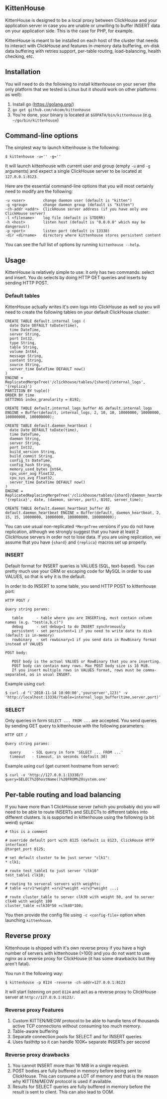 ## KittenHouse

KittenHouse is designed to be a local proxy between ClickHouse and your application server in case you are unable or unwilling to buffer INSERT data on your application side. This is the case for PHP, for example.

KittenHouse is meant to be installed on each host of the cluster that needs to interact with ClickHouse and features in-memory data buffering, on-disk data buffering with retries support, per-table routing, load-balancing, health checking, etc.

## Installation

You will need to do the following to install kittenhouse on your server (the only platform that we tested is Linux but it should work on other platforms as well):

1. Install go (https://golang.org/)
2. `go get github.com/vkcom/kittenhouse`
3. You're done, your binary is located at `$GOPATH/bin/kittenhouse` (e.g. `~/go/bin/kittenhouse`)

## Command-line options

The simplest way to launch kittenhouse is the following:

```
$ kittenhouse -u='' -g=''
```

It will launch kittenhouse with current user and group (empty `-u` and `-g` arguments) and expect a single ClickHouse server to be located at `127.0.0.1:8123`.

Here are the essential command-line options that you will most certainly need to modify are the following:

```
-u <user>        change daemon user (default is "kitten")
-g <group>       change daemon group (default is "kitten")
-ch-addr <addr>  ClickHouse server address (if you have only one ClickHouse server)
-l <filename>    log file (default is STDERR)
-h <host>        listen host (default is "0.0.0.0" which may be dangerous!)
-p <port>        listen port (default is 13338)
-dir <dirname>   directory where kittenhouse stores persistent content
```

You can see the full list of options by running `kittenhouse --help`.

## Usage

KittenHouse is relatively simple to use: it only has two commands: select and insert. You do selects by doing HTTP GET queries and inserts by sending HTTP POST.

### Default tables

KittenHouse actually writes it's own logs into ClickHouse as well so you will need to create the following tables on your default ClickHouse cluster:

```
CREATE TABLE default.internal_logs (
  date Date DEFAULT toDate(time),
  time DateTime,
  server String,
  port Int32,
  type String,
  table String,
  volume Int64,
  message String,
  content String,
  source String,
  server_time DateTime DEFAULT now()
)
ENGINE = ReplicatedMergeTree('/clickhouse/tables/{shard}/internal_logs', '{replica}')
PARTITION BY tuple()
ORDER BY time
SETTINGS index_granularity = 8192;

CREATE TABLE default.internal_logs_buffer AS default.internal_logs ENGINE = Buffer(default, internal_logs, 2, 10, 10, 10000000, 10000000, 100000000, 100000000);

CREATE TABLE default.daemon_heartbeat (
  date Date DEFAULT toDate(time),
  time DateTime,
  daemon String,
  server String,
  port Int32,
  build_version String,
  build_commit String,
  config_ts DateTime,
  config_hash String,
  memory_used_bytes Int64,
  cpu_user_avg Float32,
  cpu_sys_avg Float32,
  server_time DateTime DEFAULT now()
)
ENGINE = ReplicatedReplacingMergeTree('/clickhouse/tables/{shard}/daemon_heartbeat', '{replica}', date, (daemon, server, port), 8192, server_time);

CREATE TABLE default.daemon_heartbeat_buffer AS default.daemon_heartbeat ENGINE = Buffer(default, daemon_heartbeat, 2, 15, 15, 10000000, 10000000, 100000000, 100000000);
```

You can use usual non-replicated `*MergeTree` versions if you do not have replication, although we strongly suggest that you have at least 2 ClickHouse servers in order not to lose data.
If you are using replication, we assume that you have `{shard}` and `{replica}` macros set up properly.

### INSERT

Default format for INSERT queries is VALUES (SQL, text-based). You can pretty much use your ORM or escaping code for MySQL in order to use VALUES, so that is why it is the default.

In order to do INSERT to some table, you send HTTP POST to kittenhouse port:

```
HTTP POST /

Query string params:

   table      - table where you are INSERTing, must contain column names (e.g. "test(a,b,c)")
   debug      - set debug=1 to do INSERT synchronously
   persistent - set persistent=1 if you need to write data to disk (default is in-memory)
   rowbinary  - set rowbinary=1 if you send data in RowBinary format instead of VALUES

POST body:

   POST body is the actual VALUES or RowBinary that you are inserting.
   POST body can contain many rows. Max POST body size is 16 MiB.
   If you insert multiple rows in VALUES format, rows must be comma-separated, as in usual INSERT.
```

Example using curl:

```
$ curl -d "('2018-11-14 10:00:00','yourserver',123)" -v 'http://localhost:13338/?table=internal_logs_buffer(time,server,port)'
```


### SELECT

Only queries in form `SELECT ... FROM ...` are accepted. You send queries by sending GET query to kittenhouse with the following parameters:

```
HTTP GET /

Query string params:

  query     - SQL query in form 'SELECT ... FROM ...'
  timeout   - timeout, in seconds (default 30)
```

Example using curl (get current hostname from server):

```
$ curl -v 'http://127.0.0.1:13338/?query=SELECT%20hostName()%20FROM%20system.one'
```

## Per-table routing and load balancing

If you have more than 1 ClickHouse server (which you probably do) you will need to be able to route INSERTs and SELECTs to different tables into different clusters. Is is supported in kittenhouse using the following (a bit weird) syntax:

```
# this is a comment

# override default port with 8125 (default is 8123, ClickHouse HTTP interface)
@target_port 8125;

# set default cluster to be just server "clk1":
* clk1;

# route test_table1 to just server "clk10"
test_table1 clk10;

# routing to serveral servers with weights:
# table =srv1*weight =srv2*weight =srv3*weight ...;

# route cluster_table to server clk30 with weight 50, and to server clk40 with weight 100
cluster_table =clk30*50 =clk40*100;
```

You then provide the config file using `-c <config-file>` option when launching `kittenhouse`.

## Reverse proxy

Kittenhouse is shipped with it's own reverse proxy if you have a high number of servers with kittenhouse (>100) and you do not want to use nginx as a reverse proxy for ClickHouse (it has some drawbacks but they aren't fatal).

You run it the following way:

```
$ kittenhouse -p 8124 -reverse -ch-addr=127.0.0.1:8123
```

It will start listening on port `8124` and act as a reverse proxy to ClickHouse server at `http://127.0.0.1:8123/`.

### Reverse proxy Features

1. Custom KITTEN/MEOW protocol to be able to handle tens of thousands active TCP connections without consuming too much memory.
2. Table-aware buffering
3. Separate connection pools for SELECT and for INSERT queries
4. Uses fasthttp so it can handle 100K+ separate INSERTs per second

### Reverse proxy drawbacks

1. You cannot INSERT more than 16 MiB in a single request.
2. POST bodies are fully buffered in memory before being sent to ClickHouse. This can consume a LOT of memory and that is the reason why KITTEN/MEOW protocol is used if available.
3. Results for SELECT queries are fully buffered in memory before the result is sent to client. This can also lead to OOM.

